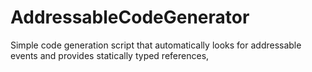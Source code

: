 # AddressableCodeGenerator
Simple code generation script that automatically looks for addressable events and provides statically typed references,
